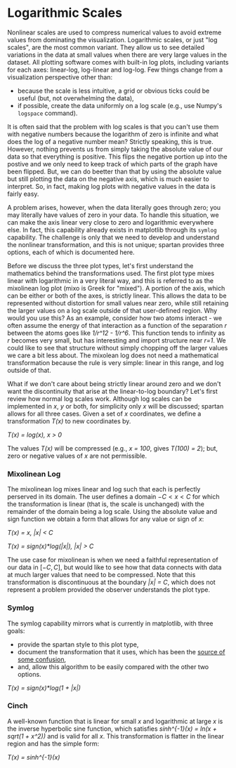 

# Logarithmic Scales

Nonlinear scales are used to compress numerical values to avoid extreme values from dominating the visualization. Logarithmic scales, or just "log scales", are the most common variant. They allow us to see detailed variations in the data at small values when there are very large values in the dataset. All plotting software comes with built-in log plots, including variants for each axes: linear-log, log-linear and log-log. Few things change from a visualization perspective other than:
* because the scale is less intuitive, a grid or obvious ticks could be useful (but, not overwhelming the data),
* if possible, create the data uniformly on a log scale (e.g., use Numpy's `logspace` command).

It is often said that the problem with log scales is that you can't use them with negative numbers because the logarithm of zero is infinite and what does the log of a negative number mean? Strictly speaking, this is true. However, nothing prevents us from simply taking the absolute value of our data so that everything is positive. This flips the negative portion up into the postive and we only need to keep track of which parts of the graph have been flipped. But, we can do beetter than that by using the absolute value but still plotting the data on the negative axis, which is much easier to interpret. So, in fact, making log plots with negative values in the data is fairly easy.

A problem arises, however, when the data literally goes through zero; you may literally have values of zero in your data. To handle this situation, we can make the axis linear very close to zero and logarithmic everywhere else. In fact, this capability already exists in matplotlib through its `symlog` capability. The challenge is only that we need to develop and understand the nonlinear transformation, and this is not unique; spartan provides three options, each of which is documented here. 

Before we discuss the three plot types, let's first understand the mathematics behind the transformations used. The first plot type mixes linear with logarithmic in a very literal way, and this is referred to as the mixolinean log plot (mixo is Greek for "mixed"). A portion of the axis, which can be either or both of the axes, is strictly linear. This allows the data to be represented without distortion for small values near zero, while still retaining the larger values on a log scale outside of that user-defined region. Why would you use this? As an example, consider how two atoms interact - we often assume the energy of that interaction as a function of the separation _r_ between the atoms goes like _1/r^12  - 1/r^6_. This function tends to infinity as _r_ becomes very small, but has interesting and import structure near _r=1_. We could like to see that structure without simply chopping off the larger values we care a bit less about. The mixolean log does not need a mathematical transformation because the rule is very simple: linear in this range, and log outside of that. 

What if we don't care about being strictly linear around zero and we don't want the discontinuity that arise at the linear-to-log boundary? Let's first review how normal log scales work. Although log scales can be implemented in _x_, _y_ or both, for simplicity only _x_ will be discussed; spartan allows for all three cases. Given a set of _x_ coordinates, we define a transformation _T(x)_ to new coordinates by.

_T(x) = log(x),  x > 0_

The values _T(x)_ will be compressed (e.g., _x = 100_, gives _T(100) = 2_); but, zero or negative values of _x_ are not permissible. 


### Mixolinean Log

The mixolinean log mixes linear and log such that each is perfectly perserved in its domain. The user defines a domain $-C < x < C$ for which the transformation is linear (that is, the scale is unchanged) with the remainder of the domain being a log scale. Using the absolute value and sign function we obtain a form that allows for any value or sign of _x_:

_T(x) = x,      |x| < C_

_T(x) = sign(x)*log(|x|), |x| > C_

The use case for mixolinean is when we need a faithful representation of our data in $[-C, C]$, but would like to see how that data connects with data at much larger values that need to be compressed. Note that this transformation is discontinuous at the boundary _|x| = C_, which does not represent a problem provided the observer understands the plot type. 

### Symlog

The symlog capability mirrors what is currently in matplotlib, with three goals:
* provide the spartan style to this plot type,
* document the transformation that it uses, which has been the [source of some confusion](https://stackoverflow.com/questions/39988048/what-is-the-origin-of-matplotlibs-symlog-a-k-a-symmetrical-log-scale),
* and, allow this algorithm to be easily compared with the other two options. 

_T(x) = sign(x)*log(1 + |x|)_

### Cinch

A well-known function that is linear for small _x_ and logarithmic at large _x_ is the inverse hyperbolic sine function, which satisfies _sinh^{-1}(x) = ln(x + sqrt(1 + x^2))_ and is valid for all _x_. This transformation is flatter in the linear region and has the simple form:

_T(x) = sinh^{-1}(x)_
